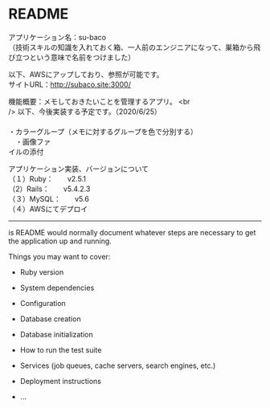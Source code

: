 # README
アプリケーション名：su-baco <br />
（技術スキルの知識を入れておく箱、一人前のエンジニアになって、巣箱から飛び立つという意味で名前をつけました）

以下、AWSにアップしており、参照が可能です。 <br />
サイトURL：http://subaco.site:3000/  <br />

機能概要：メモしておきたいことを管理するアプリ。 <br <br /> />
以下、今後実装する予定です。（2020/6/25） <br />
　 <br />・カラーグループ（メモに対するグループを色で分別する） <br />
　・画像ファ <br />イルの添付 <br />

アプリケーション実装、バージョンについて <br />
（１）Ruby：　　v2.5.1  <br />
（2）Rails：　　v5.4.2.3 <br />
（３）MySQL：　　v5.6 <br />
（４）AWSにてデプロイ <br />


----------------------------

is README would normally document whatever steps are necessary to get the
application up and running.

Things you may want to cover:

* Ruby version

* System dependencies

* Configuration

* Database creation

* Database initialization

* How to run the test suite

* Services (job queues, cache servers, search engines, etc.)

* Deployment instructions

* ...
